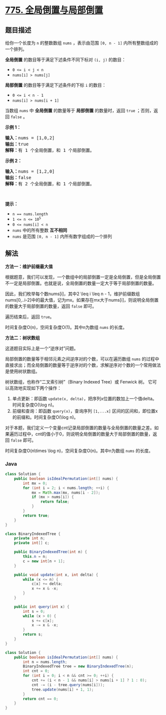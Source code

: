 # [775. 全局倒置与局部倒置](https://leetcode.cn/problems/global-and-local-inversions)

## 题目描述

<p>给你一个长度为 <code>n</code> 的整数数组 <code>nums</code> ，表示由范围 <code>[0, n - 1]</code> 内所有整数组成的一个排列。</p>

<p><strong>全局倒置</strong> 的数目等于满足下述条件不同下标对 <code>(i, j)</code> 的数目：</p>

<ul>
	<li><code>0 &lt;= i &lt; j &lt; n</code></li>
	<li><code>nums[i] &gt; nums[j]</code></li>
</ul>

<p><strong>局部倒置</strong> 的数目等于满足下述条件的下标 <code>i</code> 的数目：</p>

<ul>
	<li><code>0 &lt;= i &lt; n - 1</code></li>
	<li><code>nums[i] &gt; nums[i + 1]</code></li>
</ul>

<p>当数组 <code>nums</code> 中 <strong>全局倒置</strong> 的数量等于 <strong>局部倒置</strong> 的数量时，返回 <code>true</code> ；否则，返回 <code>false</code> 。</p>

<p><strong>示例 1：</strong></p>

<pre>
<strong>输入：</strong>nums = [1,0,2]
<strong>输出：</strong>true
<strong>解释：</strong>有 1 个全局倒置，和 1 个局部倒置。
</pre>

<p><strong>示例 2：</strong></p>

<pre>
<strong>输入：</strong>nums = [1,2,0]
<strong>输出：</strong>false
<strong>解释：</strong>有 2 个全局倒置，和 1 个局部倒置。
</pre>

&nbsp;

<p><strong>提示：</strong></p>

<ul>
	<li><code>n == nums.length</code></li>
	<li><code>1 &lt;= n &lt;= 10<sup>5</sup></code></li>
	<li><code>0 &lt;= nums[i] &lt; n</code></li>
	<li><code>nums</code> 中的所有整数 <strong>互不相同</strong></li>
	<li><code>nums</code> 是范围 <code>[0, n - 1]</code> 内所有数字组成的一个排列</li>
</ul>

## 解法

**方法一：维护前缀最大值**

根据题意，我们可以发现，一个数组中的局部倒置一定是全局倒置，但是全局倒置不一定是局部倒置。也就是说，全局倒置的数量一定大于等于局部倒置的数量。

因此，我们枚举每个数nums[i]，其中2 \leq i \leq n - 1，维护前缀数组nums[0,..i-2]中的最大值，记为mx。如果存在mx大于nums[i]，则说明全局倒置的数量大于局部倒置的数量，返回 `false` 即可。

遍历结束后，返回 `true`。

时间复杂度O(n)，空间复杂度O(1)。其中n为数组 `nums` 的长度。

**方法二：树状数组**

这道题目实际上是一个“逆序对”问题。

局部倒置的数量等于相邻元素之间逆序对的个数，可以在遍历数组 `nums` 的过程中直接求出；而全局倒置的数量等于逆序对的个数，求解逆序对个数的一个常用做法是使用树状数组。

树状数组，也称作“二叉索引树”（Binary Indexed Tree）或 Fenwick 树。 它可以高效地实现如下两个操作：

1. 单点更新：即函数 `update(x, delta)`，把序列x位置的数加上一个值delta。时间复杂度O(\log n)。
1. 前缀和查询：即函数 `query(x)`，查询序列 `[1,...x]` 区间的区间和，即位置x的前缀和。时间复杂度O(\log n)。

对于本题，我们定义一个变量cnt记录局部倒置的数量与全局倒置的数量之差。如果遍历过程中，cnt的值小于0，则说明全局倒置的数量大于局部倒置的数量，返回 `false` 即可。

时间复杂度O(n\times \log n)，空间复杂度O(n)。其中n为数组 `nums` 的长度。

### **Java**

```java
class Solution {
    public boolean isIdealPermutation(int[] nums) {
        int mx = 0;
        for (int i = 2; i < nums.length; ++i) {
            mx = Math.max(mx, nums[i - 2]);
            if (mx > nums[i]) {
                return false;
            }
        }
        return true;
    }
}
```

```java
class BinaryIndexedTree {
    private int n;
    private int[] c;

    public BinaryIndexedTree(int n) {
        this.n = n;
        c = new int[n + 1];
    }

    public void update(int x, int delta) {
        while (x <= n) {
            c[x] += delta;
            x += x & -x;
        }
    }

    public int query(int x) {
        int s = 0;
        while (x > 0) {
            s += c[x];
            x -= x & -x;
        }
        return s;
    }
}

class Solution {
    public boolean isIdealPermutation(int[] nums) {
        int n = nums.length;
        BinaryIndexedTree tree = new BinaryIndexedTree(n);
        int cnt = 0;
        for (int i = 0; i < n && cnt >= 0; ++i) {
            cnt += (i < n - 1 && nums[i] > nums[i + 1] ? 1 : 0);
            cnt -= (i - tree.query(nums[i]));
            tree.update(nums[i] + 1, 1);
        }
        return cnt == 0;
    }
}
```
